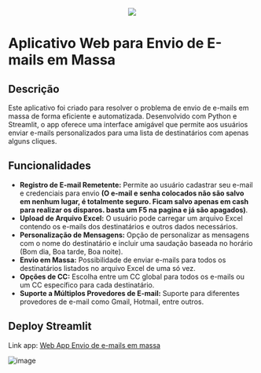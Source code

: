<p align="center">
<img loading="lazy" src="http://img.shields.io/static/v1?label=STATUS&message=FINALIZADO&color=GREEN&style=for-the-badge"/>
</p>

# Aplicativo Web para Envio de E-mails em Massa

## Descrição

Este aplicativo foi criado para resolver o problema de envio de e-mails em massa de forma eficiente e automatizada. Desenvolvido com Python e Streamlit, o app oferece uma interface amigável que permite aos usuários enviar e-mails personalizados para uma lista de destinatários com apenas alguns cliques.

## Funcionalidades

* **Registro de E-mail Remetente:** Permite ao usuário cadastrar seu e-mail e credenciais para envio **(O e-mail e senha colocados não são salvo em nenhum lugar, é totalmente seguro. Ficam salvo apenas em cash para realizar os disparos. basta um F5 na pagina e já são apagados)**.
* **Upload de Arquivo Excel:** O usuário pode carregar um arquivo Excel contendo os e-mails dos destinatários e outros dados necessários.
* **Personalização de Mensagens:** Opção de personalizar as mensagens com o nome do destinatário e incluir uma saudação baseada no horário (Bom dia, Boa tarde, Boa noite).
* **Envio em Massa:** Possibilidade de enviar e-mails para todos os destinatários listados no arquivo Excel de uma só vez.
* **Opções de CC:** Escolha entre um CC global para todos os e-mails ou um CC específico para cada destinatário.
* **Suporte a Múltiplos Provedores de E-mail:** Suporte para diferentes provedores de e-mail como Gmail, Hotmail, entre outros.


## Deploy Streamlit

Link app: [Web App Envio de e-mails em massa](https://email-sending.streamlit.app/)


![image](https://github.com/user-attachments/assets/ee7589eb-eee2-44e0-b654-693b34ed8f96)
